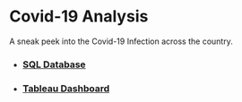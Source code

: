 # Covid-19 Analysis
A sneak peek into the Covid-19 Infection across the country.
- ### [SQL Database]()
- ### [Tableau Dashboard]()
